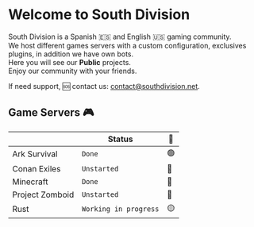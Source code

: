 
# Welcome to South Division

South Division is a Spanish 🇪🇸 and English 🇺🇸 gaming community. <br />
We host different games servers with a custom configuration, exclusives plugins, in addition we have own bots. <br />
Here you will see our **Public** projects. <br />
Enjoy our community with your friends. <br />

If need support, 🆘 contact us: <a href="mailto:contact@southdivision.net">contact@southdivision.net</a>.

## Game Servers 🎮

|                |       Status          |     🚥     |
|----------------|-----------------------|------------|
|Ark Survival    |`Done`                 |     🟢     |
|Conan Exiles    |`Unstarted`            |     🔴     |
|Minecraft       |`Done`                 |     🔴     |
|Project Zomboid |`Unstarted`            |     🔴     |
|Rust            |`Working in progress`  |     🟡     |
